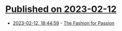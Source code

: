 # [Published on 2023-02-12](index.md)

* [2023-02-12, 18:44:59](https://news.ycombinator.com/item?id=34765546) - [The Fashion for Passion](https://www.economist.com/business/2023/02/09/the-pitfalls-of-loving-your-job-a-little-too-much)

